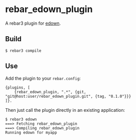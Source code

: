 rebar_edown_plugin
==================

A rebar3 plugin for [edown](https://github.com/esl/edown).

Build
-----

    $ rebar3 compile

Use
---

Add the plugin to your `rebar.config`:

    {plugins, [
        {rebar_edown_plugin, ".*", {git, "git@host:user/rebar_edown_plugin.git", {tag, "0.1.0"}}}
    ]}.

Then just call the plugin directly in an existing application:

    $ rebar3 edown
    ===> Fetching rebar_edown_plugin
    ===> Compiling rebar_edown_plugin
    Running edown for myapp
